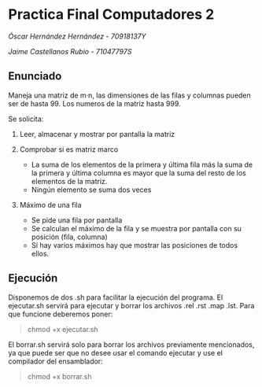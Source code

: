 # Practica Final Computadores 2

*Óscar Hernández Hernández - 70918137Y*

*Jaime Castellanos Rubio - 71047797S*

## Enunciado
Maneja una matriz de m·n, las dimensiones de las filas y columnas pueden ser de hasta 99. Los numeros de la matriz hasta 999.


Se solicita:

1. Leer, almacenar y mostrar por pantalla la matriz
	
	

2. Comprobar si es matriz marco
	- La suma de los elementos de la primera y última fila más la suma de la primera y última columna es mayor que la suma del resto de los elementos de la matriz.
	- Ningún elemento se suma dos veces

3. Máximo de una fila
	- Se pide una fila por pantalla
	- Se calculan el máximo de la fila y se muestra por pantalla con su posición (fila, columna)
	- Sí hay varios máximos hay que mostrar las posiciones de todos ellos.

## Ejecución
Disponemos de dos .sh para facilitar la ejecución del programa. 
El ejecutar.sh servirá para ejecutar y borrar los archivos .rel .rst .map .lst. Para que funcione deberemos poner:
> chmod +x ejecutar.sh

El borrar.sh servirá solo para borrar los archivos previamente mencionados, ya que puede ser que no desee usar el comando ejecutar y use el compilador del ensamblador:
> chmod +x borrar.sh
